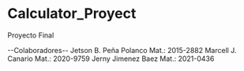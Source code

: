 # Calculator_Proyect
Proyecto Final 

--Colaboradores--
Jetson B. Peña Polanco  Mat.: 2015-2882
Marcell J. Canario      Mat.: 2020-9759
Jerny Jimenez Baez      Mat.: 2021-0436

